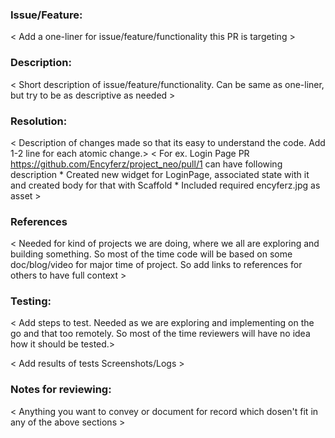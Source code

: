 ### Issue/Feature:

< Add a one-liner for issue/feature/functionality this PR is targeting >

### Description:

< Short description of issue/feature/functionality. 
  Can be same as one-liner, but try to be as descriptive as needed >

### Resolution:

< Description of changes made so that its easy to understand the code.
  Add 1-2 line for each atomic change.>
< For ex. Login Page PR https://github.com/Encyferz/project_neo/pull/1 can have following description
    * Created new widget for LoginPage, associated state with it and created body for that with Scaffold
    * Included required encyferz.jpg as asset >
    
### References

< Needed for kind of projects we are doing, where we all are exploring and building something.
 So most of the time code will be based on some doc/blog/video for major time of project.
 So add links to references for others to have full context >
 
### Testing:

< Add steps to test. Needed as we are exploring and implementing on the go and that too remotely.
  So most of the time reviewers will have no idea how it should be tested.>
 
< Add results of tests Screenshots/Logs >

### Notes for reviewing:

< Anything you want to convey or document for record which dosen't fit in any of the above sections >
